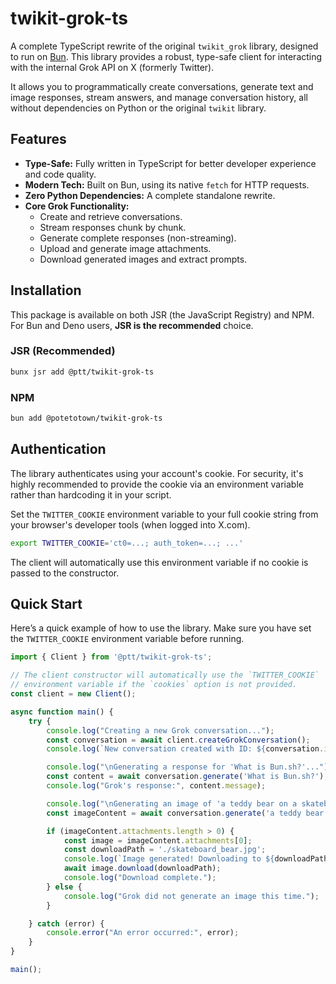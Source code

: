 # twikit-grok-ts

A complete TypeScript rewrite of the original `twikit_grok` library, designed to run on [Bun](https://bun.sh/). This library provides a robust, type-safe client for interacting with the internal Grok API on X (formerly Twitter).

It allows you to programmatically create conversations, generate text and image responses, stream answers, and manage conversation history, all without dependencies on Python or the original `twikit` library.

## Features

- **Type-Safe:** Fully written in TypeScript for better developer experience and code quality.
- **Modern Tech:** Built on Bun, using its native `fetch` for HTTP requests.
- **Zero Python Dependencies:** A complete standalone rewrite.
- **Core Grok Functionality:**
    - Create and retrieve conversations.
    - Stream responses chunk by chunk.
    - Generate complete responses (non-streaming).
    - Upload and generate image attachments.
    - Download generated images and extract prompts.

## Installation

This package is available on both JSR (the JavaScript Registry) and NPM. For Bun and Deno users, **JSR is the recommended** choice.

### JSR (Recommended)
```bash
bunx jsr add @ptt/twikit-grok-ts
```

### NPM
```bash
bun add @potetotown/twikit-grok-ts
```

## Authentication

The library authenticates using your account's cookie. For security, it's highly recommended to provide the cookie via an environment variable rather than hardcoding it in your script.

Set the `TWITTER_COOKIE` environment variable to your full cookie string from your browser's developer tools (when logged into X.com).

```bash
export TWITTER_COOKIE='ct0=...; auth_token=...; ...'
```

The client will automatically use this environment variable if no cookie is passed to the constructor.

## Quick Start

Here’s a quick example of how to use the library. Make sure you have set the `TWITTER_COOKIE` environment variable before running.

```typescript
import { Client } from '@ptt/twikit-grok-ts';

// The client constructor will automatically use the `TWITTER_COOKIE`
// environment variable if the `cookies` option is not provided.
const client = new Client();

async function main() {
    try {
        console.log("Creating a new Grok conversation...");
        const conversation = await client.createGrokConversation();
        console.log(`New conversation created with ID: ${conversation.id}`);

        console.log("\nGenerating a response for 'What is Bun.sh?'...");
        const content = await conversation.generate('What is Bun.sh?');
        console.log("Grok's response:", content.message);

        console.log("\nGenerating an image of 'a teddy bear on a skateboard'...");
        const imageContent = await conversation.generate('a teddy bear on a skateboard');

        if (imageContent.attachments.length > 0) {
            const image = imageContent.attachments[0];
            const downloadPath = './skateboard_bear.jpg';
            console.log(`Image generated! Downloading to ${downloadPath}...`);
            await image.download(downloadPath);
            console.log("Download complete.");
        } else {
            console.log("Grok did not generate an image this time.");
        }

    } catch (error) {
        console.error("An error occurred:", error);
    }
}

main();
```